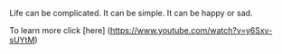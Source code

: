 Life can be complicated. It can be simple. It can be happy or sad.

To learn more click [here] (https://www.youtube.com/watch?v=y6Sxv-sUYtM)
